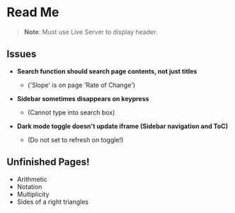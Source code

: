 # Read Me
> **Note**: Must use Live Server to display header.

## Issues
- **Search function should search page contents, not just titles**
   - ('Slope' is on page 'Rate of Change')

- **Sidebar sometimes disappears on keypress**
   - (Cannot type into search box)

-  **Dark mode toggle doesn't update iframe (Sidebar navigation and ToC)**
   - (Do not set to refresh on toggle!)


## Unfinished Pages!
  - Arithmetic
  - Notation
  - Multiplicity
  - Sides of a right triangles

